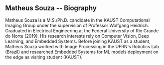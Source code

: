## Matheus Souza -- Biography

Matheus Souza is a M.S./Ph.D. candidate in the KAUST Computational Imaging Group under the supervision of Professor Wolfgang Heidrich. Graduated in Electrical Engineering at the Federal University of Rio Grande do Norte (2019). His research interests rely on Computer Vision, Deep Learning, and Embedded Systems. Before joining KAUST as a student, Matheus Souza worked with Image Processing in the UFRN's Robotics Lab (Brazil) and researched Embedded Systems for ML models deployment on the edge as visiting student (KAUST).

